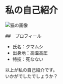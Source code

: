 # 私の自己紹介
![猫の画像](imageneko.jp)

##　プロフィール
- 氏名：クマムシ
- 出身地：高温高圧
- 特技：死なない

以上が私の自己紹介です。  
いかがでしたでしょうか？
